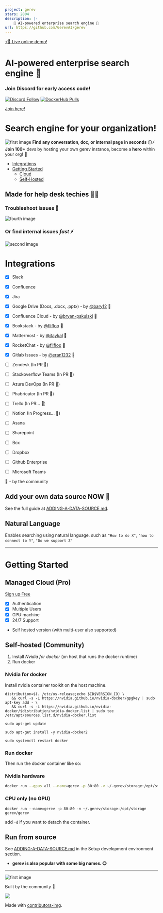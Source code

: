 ```yaml
---
project: gerev
stars: 2804
description: |-
    🧠 AI-powered enterprise search engine 🔎
url: https://github.com/GerevAI/gerev
---
```


[⚡🔎 Live online demo!](https://app.klu.so/signup?utm_source=github_gerevai)  
# AI-powered enterprise search engine 🔎

### Join Discord for early access code!
[![Discord Follow](https://dcbadge.vercel.app/api/server/7hNdF7yu8r?style=flat)](https://discord.gg/7hNdF7yu8r)
[![DockerHub Pulls][docker-pull-img]][docker-pull]


[docker-pull]: https://hub.docker.com/r/gerev/gerev
[docker-pull-img]: https://img.shields.io/docker/pulls/gerev/gerev.svg

[Join here!](https://app.klu.so/signup?utm_source=github_gerevai)

# Search engine for your organization!
![first image](./images/api.gif)
**Find any conversation, doc, or internal page in seconds**  ⏲️⚡️  
**Join 100+** devs by hosting your own gerev instance, become a **hero** within your org! 💪

<!--ts-->
   * [Integrations](#integrations)
   * [Getting Started](#getting-started)
      * [Cloud](#managed-cloud-pro)
      * [Self-Hosted](#self-hosted-community)
<!--te-->

## Made for help desk techies 👨‍💻
### Troubleshoot Issues 🐛
![fourth image](./images/sql-card.png)

### Or find internal issues _fast_ ⚡️
![second image](./images/product-example.png)


Integrations
============
 - [x] Slack
 - [x] Confluence
 - [X] Jira
 - [x] Google Drive (Docs, .docx, .pptx) - by [@bary12](https://github.com/bary12) :pray: 
 - [X] Confluence Cloud - by [@bryan-pakulski](https://github.com/bryan-pakulski) :pray: 
 - [X] Bookstack - by [@flifloo](https://github.com/flifloo) :pray:
 - [X] Mattermost - by [@itaykal](https://github.com/Itaykal) :pray:
 - [X] RocketChat - by [@flifloo](https://github.com/flifloo) :pray:
 - [X] Gitlab Issues - by [@eran1232](https://github.com/eran1232) :pray:
 - [ ] Zendesk (In PR :pray:)
 - [ ] Stackoverflow Teams (In PR :pray:)
 - [ ] Azure DevOps (In PR :pray:)
 - [ ] Phabricator (In PR :pray:)
 - [ ] Trello (In PR... :pray:)
 - [ ] Notion (In Progress... :pray:)
 - [ ] Asana
 - [ ] Sharepoint
 - [ ] Box
 - [ ] Dropbox
 - [ ] Github Enterprise
 - [ ] Microsoft Teams

 
:pray:  - by the community 

## Add your own data source NOW 🚀
See the full guide at [ADDING-A-DATA-SOURCE.md](./ADDING-A-DATA-SOURCE.md).


## Natural Language
Enables searching using natural language. such as `"How to do X"`, `"how to connect to Y"`, `"Do we support Z"`

---  

Getting Started
============
## Managed Cloud (Pro)  
[Sign up Free](https://app.klu.so/signup?utm_source=github_gerevai)  
- [X] Authentication
- [X] Multiple Users
- [X] GPU machine
- [X] 24/7 Support
- Self hosted version (with multi-user also supported)
  
## Self-hosted (Community)
1. Install *Nvidia for docker* (on host that runs the docker runtime)
2. Run docker
 
### Nvidia for docker
Install nvidia container toolkit on the host machine.

```
distribution=$(. /etc/os-release;echo $ID$VERSION_ID) \
   && curl -s -L https://nvidia.github.io/nvidia-docker/gpgkey | sudo apt-key add - \
   && curl -s -L https://nvidia.github.io/nvidia-docker/$distribution/nvidia-docker.list | sudo tee /etc/apt/sources.list.d/nvidia-docker.list
   
sudo apt-get update

sudo apt-get install -y nvidia-docker2

sudo systemctl restart docker
```


### Run docker
Then run the docker container like so:

### Nvidia hardware
```bash
docker run --gpus all --name=gerev -p 80:80 -v ~/.gerev/storage:/opt/storage gerev/gerev
```

### CPU only (no GPU)
```
docker run --name=gerev -p 80:80 -v ~/.gerev/storage:/opt/storage gerev/gerev
```
add `-d` if you want to detach the container.

## Run from source 
See [ADDING-A-DATA-SOURCE.md](./ADDING-A-DATA-SOURCE.md) in the Setup development environment section.
  
  
- **gerev is also popular with some big names. 😉**  

---  

![first image](./images/bill.png)

Built by the community 💜

<a href = "https://github.com/Tanu-N-Prabhu/Python/graphs/contributors">
  <img src = "https://contrib.rocks/image?repo=gerevai/gerev"/>
</a>

Made with [contributors-img](https://contrib.rocks).

